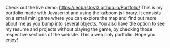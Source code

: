 Check out the live demo: https://leobastos13.github.io/Portfolio/
This is my portfolio made with Javascript and using the kaboom.js library. It consists on a small mini game where you can explore the map and find out more about me as you bump into several objects.
You also have the option to see my resume and projects without playing the game, by checking those respective sections of the website.
This a web only portfolio. Hope you enjoy!
